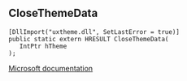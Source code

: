 ## CloseThemeData

```
[DllImport("uxtheme.dll", SetLastError = true)]
public static extern HRESULT CloseThemeData(
   IntPtr hTheme
);
```

[Microsoft documentation](https://docs.microsoft.com/en-us/windows/win32/api/uxtheme/nf-uxtheme-closethemedata)
